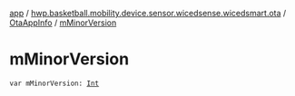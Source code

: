 [app](../../index.md) / [hwp.basketball.mobility.device.sensor.wicedsense.wicedsmart.ota](../index.md) / [OtaAppInfo](index.md) / [mMinorVersion](.)

# mMinorVersion

`var mMinorVersion: `[`Int`](https://kotlinlang.org/api/latest/jvm/stdlib/kotlin/-int/index.html)